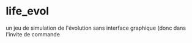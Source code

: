 # life_evol
un jeu de simulation de l'évolution sans interface graphique (donc dans l'invite de commande
